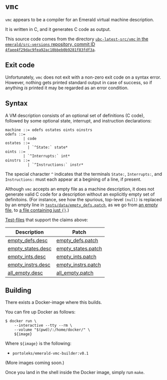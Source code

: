 # `vmc`

`vmc` appears to be a compiler for an Emerald virtual machine
description.

It is written in C, and it generates C code as output.

This source code comes from the directory [`ubc-latest-src/vmc` in the
`emerald/src-versions` repository, commit ID
`4faee4f29dac9fea92ac10bbeb0b9281f83fdf3a`](https://github.com/emerald/src-versions/tree/4faee4f29dac9fea92ac10bbeb0b9281f83fdf3a/ubc-latest-src).

## Exit code

Unfortunately, `vmc` does not exit with a non-zero exit code on a
syntax error. However, nothing gets printed standard output in case of
success, so if anything _is_ printed it may be regarded as an error
condition.

## Syntax

A VM description consists of an optional set of definitions (C code),
followed by some optional state, interrupt, and instruction
declarations:

```
machine ::= odefs ostates oints oinstrs
odefs ::=
        | code
ostates ::=
          | `^State:` state*
oints ::=
        | `^Interrupts:` int*
oinstrs ::=
          | `^Instructions:` instr*
```

The special character `^` indicates that the terminals `State:`,
`Interrupts:`, and `Instructions:` must each appear at a begining of a
line, if present.

Although `vmc` accepts an empty file as a machine description, it does
not generate valid C code for a description without an explicitly
empty set of definitoins. (For instance, see how the spurious,
top-level `(null)` is replaced by an empty line in
[`tests/data/empty_defs.patch`](tests/data/empty_defs.patch), as we go
from [an empty file](tests/data/empty.desc), to [a file containing
just `{}`](tests/data/empty_defs.desc).)

[Test-files](tests) that support the claims above:

| Description | Patch |
|-------------|-------|
| [empty_defs.desc](tests/data/empty_defs.desc) | [empty_defs.patch](tests/data/empty_defs.patch) |
| [empty_states.desc](tests/data/empty_states.desc) | [empty_states.patch](tests/data/empty_states.patch) |
| [empty_ints.desc](tests/data/empty_ints.desc) | [empty_ints.patch](tests/data/empty_ints.patch) |
| [empty_instrs.desc](tests/data/empty_instrs.desc) | [empty_instrs.patch](tests/data/empty_instrs.patch) |
| [all_empty.desc](tests/data/all_empty.desc) | [all_empty.patch](tests/data/all_empty.patch) |

## Building

There exists a Docker-image where this builds.

You can fire up Docker as follows:

```
$ docker run \
    --interactive --tty --rm \
    --volume "$(pwd)/:/home/docker/" \
    ${image}
```

Where `${image}` is the following:

* `portoleks/emerald-vmc-builder:v0.1`

(More images coming soon.)

Once you land in the shell inside the Docker image, simply run `make`.
